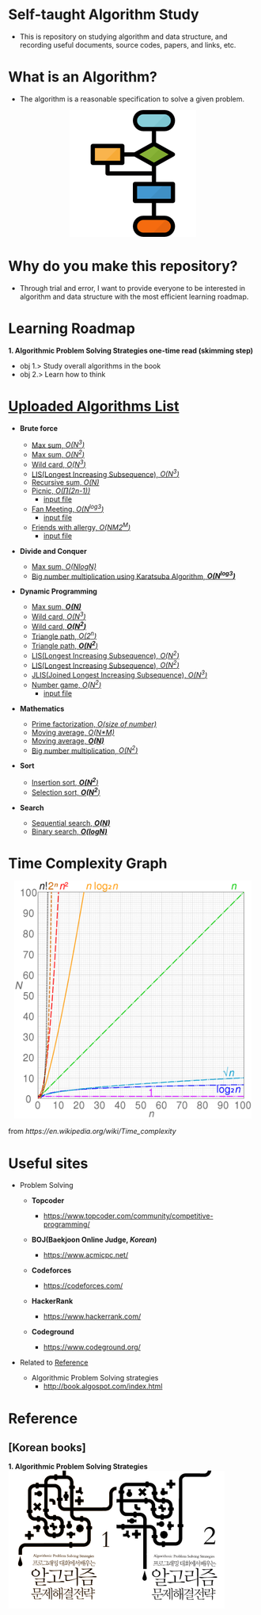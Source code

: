 # Self-taught Algorithm Study
- This is repository on studying algorithm and data structure, and recording useful documents, source codes, papers, and links, etc. 

# What is an Algorithm?
- The algorithm is a reasonable specification to solve a given problem.
<p align="center">
    <img src="Images/process.png", width="256">
</p>

# Why do you make this repository?
- Through trial and error, I want to provide everyone to be interested in algorithm and data structure with the most efficient learning roadmap.

# Learning Roadmap
<b>1. Algorithmic Problem Solving Strategies one-time read (skimming step)</b>
- obj 1.> Study overall algorithms in the book
- obj 2.> Learn how to think

# [Uploaded Algorithms List](Codes/)
- **Brute force**
  - [Max sum, <i>O(N<sup>3</sup>)</i>](Codes/MaxSum1.cpp)
  - [Max sum, <i>O(N<sup>2</sup>)</i>](Codes/MaxSum2.cpp)
  - [Wild card, <i>O(N<sup>3</sup>)</i>](Codes/WildCard1.cpp)
  - [LIS(Longest Increasing Subsequence), <i>O(N<sup>3</sup>)</i>](Codes/LIS1.cpp)
  - [Recursive sum, <i>O(N)</i>](Codes/RecursiveSum.cpp)
  - [Picnic, <i>O(∏(2n-1))</i>](Codes/Picnic.cpp)
    - [input file](Inputs/Picnic.txt)
  - [Fan Meeting, <i>O(N<sup>log3</sup>)</i>](Codes/FanMeeting.cpp)
    - [input file](Inputs/FanMeeting.txt) 
  - [Friends with allergy, <i>O(N*M*2<sup>M</sup>)</i>](Codes/FriendsWithAllergy.cpp)
    - [input file](Inputs/FriendsWithAllergy.txt)

- **Divide and Conquer**
  - [Max sum, <i>O(NlogN)</i>](Codes/MaxSum3.cpp)
  - [Big number multiplication using Karatsuba Algorithm, <b><i>O(N<sup>log3</sup>)</i></b>](Codes/KaratsubaFastMultiplication.cpp)
  
- **Dynamic Programming**
  - [Max sum, <b><i>O(N)</i></b>](Codes/MaxSum4.cpp)
  - [Wild card, <i>O(N<sup>3</sup>)</i>](Codes/WildCard2.cpp)
  - [Wild card, <b><i>O(N<sup>2</sup>)</i></b>](Codes/WildCard3.cpp)
  - [Triangle path, <i>O(2<sup>n</sup>)</i>](Codes/TrianglePath1.cpp)
  - [Triangle path, <b><i>O(N<sup>2</sup></b>)</i>](Codes/TrianglePath2.cpp)
  - [LIS(Longest Increasing Subsequence), <i>O(N<sup>2</sup>)</i>](Codes/LIS2.cpp)
  - [LIS(Longest Increasing Subsequence), <i>O(N<sup>2</sup>)</i>](Codes/LIS3.cpp)
  - [JLIS(Joined Longest Increasing Subsequence), <i>O(N<sup>3</sup>)</i>](Codes/JLIS.cpp)
  - [Number game, <i>O(N<sup>2</sup>)</i>](Codes/NumberGame.cpp)
    - [input file](Inputs/NumberGame.txt)
    
- **Mathematics**
  - [Prime factorization, <i>O(size of number)</i>](Codes/PrimeFactorization.cpp)
  - [Moving average, <i>O(N*M)</i>](Codes/MovingAverage1.cpp)
  - [Moving average, <b><i>O(N)</i></b>](Codes/MovingAverage2.cpp)
  - [Big number multiplication, <i>O(N<sup>2</sup>)</i>](Codes/BigNumberMultiplication.cpp)
  
- **Sort**
  - [Insertion sort, <b><i>O(N<sup>2</sup></b>)</i>](Codes/InsertionSort.cpp)
  - [Selection sort, <b><i>O(N<sup>2</sup></b>)</i>](Codes/SelectionSort.cpp)

- **Search**
  - [Sequential search, <b><i>O(N)</i></b>](Codes/SequentialSearch.cpp)
  - [Binary search, <b><i>O(logN)</i></b>](Codes/BinarySearch.cpp)


# Time Complexity Graph
<p align="center">
    <img src="Images/time_complexity_graph.png", width="480">
</p>
from <i>https://en.wikipedia.org/wiki/Time_complexity</i>

# Useful sites
-  Problem Solving
    - **Topcoder**
      - https://www.topcoder.com/community/competitive-programming/

    - **BOJ(Baekjoon Online Judge, <i>Korean</i>)**
      - https://www.acmicpc.net/

    - **Codeforces**
      - https://codeforces.com/

    - **HackerRank**
      - https://www.hackerrank.com/

    - **Codeground**
      - https://www.codeground.org/

- Related to [Reference](#reference)
    - Algorithmic Problem Solving strategies
        - http://book.algospot.com/index.html
  
# Reference
## [Korean books]
<div>
    <div>
        <b>1. Algorithmic Problem Solving Strategies</b>
    </div>
    <img align="left" img src="Images/book_algorithmic_problem_solving_strategies1.png", width="219">
    <img align="left" img src="Images/book_algorithmic_problem_solving_strategies2.png", width="219">
</div>
